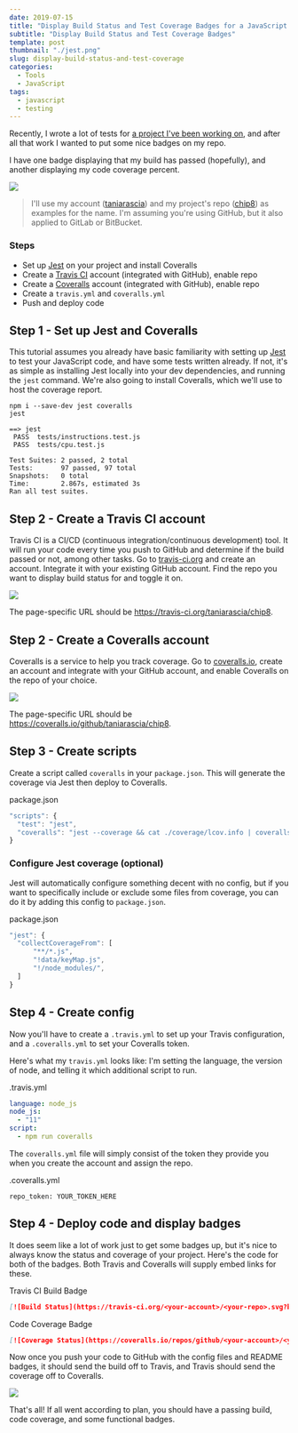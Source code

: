 ```yaml
---
date: 2019-07-15
title: "Display Build Status and Test Coverage Badges for a JavaScript Project"
subtitle: "Display Build Status and Test Coverage Badges"
template: post
thumbnail: "./jest.png"
slug: display-build-status-and-test-coverage
categories:
  - Tools
  - JavaScript
tags:
  - javascript
  - testing
---
```


Recently, I wrote a lot of tests for [a project I've been working on](https://github.com/taniarascia/chip8), and after all that work I wanted to put some nice badges on my repo.

I have one badge displaying that my build has passed (hopefully), and another displaying my code coverage percent.

![](../images/cov.png)

> I'll use my account ([taniarascia](https://github.com/taniarascia/)) and my project's repo ([chip8](https://github.com/taniarascia/chip8)) as examples for the name. I'm assuming you're using GitHub, but it also applied to GitLab or BitBucket.

### Steps

- Set up [Jest](https://jestjs.io/) on your project and install Coveralls
- Create a [Travis CI](https://travis-ci.org) account (integrated with GitHub), enable repo
- Create a [Coveralls](https://coveralls.io) account (integrated with GitHub), enable repo
- Create a `travis.yml` and `coveralls.yml`
- Push and deploy code

## Step 1 - Set up Jest and Coveralls

This tutorial assumes you already have basic familiarity with setting up [Jest](https://jestjs.io/) to test your JavaScript code, and have some tests written already. If not, it's as simple as installing Jest locally into your dev dependencies, and running the `jest` command. We're also going to install Coveralls, which we'll use to host the coverage report.

```
npm i --save-dev jest coveralls
jest
```

```terminal
==> jest
 PASS  tests/instructions.test.js
 PASS  tests/cpu.test.js

Test Suites: 2 passed, 2 total
Tests:       97 passed, 97 total
Snapshots:   0 total
Time:        2.867s, estimated 3s
Ran all test suites.
```

## Step 2 - Create a Travis CI account

Travis CI is a CI/CD (continuous integration/continuous development) tool. It will run your code every time you push to GitHub and determine if the build passed or not, among other tasks. Go to [travis-ci.org](https://travis-ci.org) and create an account. Integrate it with your existing GitHub account. Find the repo you want to display build status for and toggle it on.

![](../images/enable-travis.png)

The page-specific URL should be https://travis-ci.org/taniarascia/chip8.

## Step 2 - Create a Coveralls account

Coveralls is a service to help you track coverage. Go to [coveralls.io](https://coveralls.io), create an account and integrate with your GitHub account, and enable Coveralls on the repo of your choice.

![](../images/enable-coveralls.png)

The page-specific URL should be https://coveralls.io/github/taniarascia/chip8.

## Step 3 - Create scripts

Create a script called `coveralls` in your `package.json`. This will generate the coverage via Jest then deploy to Coveralls.

<div class="filename">package.json</div>

```js
"scripts": {
  "test": "jest",
  "coveralls": "jest --coverage && cat ./coverage/lcov.info | coveralls"
}
```

### Configure Jest coverage (optional)

Jest will automatically configure something decent with no config, but if you want to specifically include or exclude some files from coverage, you can do it by adding this config to `package.json`.

<div class="filename">package.json</div>

```js
"jest": {
  "collectCoverageFrom": [
      "**/*.js",
      "!data/keyMap.js",
      "!/node_modules/",
  ]
}
```

## Step 4 - Create config

Now you'll have to create a `.travis.yml` to set up your Travis configuration, and a `.coveralls.yml` to set your Coveralls token.

Here's what my `travis.yml` looks like: I'm setting the language, the version of node, and telling it which additional script to run.

<div class="filename">.travis.yml</div>

```yaml
language: node_js
node_js:
  - "11"
script:
  - npm run coveralls
```

The `coveralls.yml` file will simply consist of the token they provide you when you create the account and assign the repo.

<div class="filename">.coveralls.yml</div>

```
repo_token: YOUR_TOKEN_HERE
```

## Step 4 - Deploy code and display badges

It does seem like a lot of work just to get some badges up, but it's nice to always know the status and coverage of your project. Here's the code for both of the badges. Both Travis and Coveralls will supply embed links for these.

<div class="filename">Travis CI Build Badge</div>

```md
[![Build Status](https://travis-ci.org/<your-account>/<your-repo>.svg?branch=master)](https://travis-ci.org/taniarascia/chip8)
```

<div class="filename">Code Coverage Badge</div>

```md
[![Coverage Status](https://coveralls.io/repos/github/<your-account>/<your-repo>/badge.svg?branch=master)](https://coveralls.io/github/taniarascia/chip8?branch=master)
```

Now once you push your code to GitHub with the config files and README badges, it should send the build off to Travis, and Travis should send the coverage off to Coveralls.

![](../images/coverage.png)

That's all! If all went according to plan, you should have a passing build, code coverage, and some functional badges.
